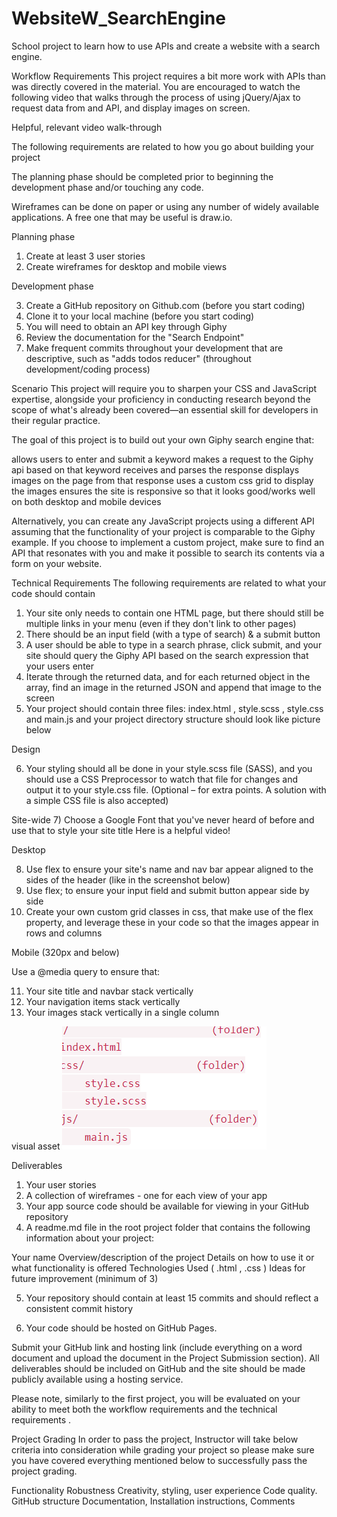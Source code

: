 # WebsiteW_SearchEngine

School project to learn how to use APIs and create a website with a search engine.



Workflow Requirements
This project requires a bit more work with APIs than was directly covered in the material. You are encouraged to watch the following video that walks through the process of using jQuery/Ajax to request data from and API, and display images on screen.

Helpful, relevant video walk-through

The following requirements are related to how you go about building your project

The planning phase should be completed prior to beginning the development phase and/or touching any code.

Wireframes can be done on paper or using any number of widely available applications. A free one that may be useful is draw.io.

Planning phase

1. Create at least 3 user stories
2. Create wireframes for desktop and mobile views

Development phase

3. Create a GitHub repository on Github.com (before you start coding)
4. Clone it to your local machine (before you start coding)
5. You will need to obtain an API key through Giphy
6. Review the documentation for the "Search Endpoint"
7. Make frequent commits throughout your development that are descriptive, such as "adds todos reducer" (throughout development/coding process)

Scenario
This project will require you to sharpen your CSS and JavaScript expertise, alongside your proficiency in conducting research beyond the scope of what's already been covered—an essential skill for developers in their regular practice.

The goal of this project is to build out your own Giphy search engine that:

allows users to enter and submit a keyword
makes a request to the Giphy api based on that keyword
receives and parses the response
displays images on the page from that response
uses a custom css grid to display the images
ensures the site is responsive so that it looks good/works well on both desktop and mobile devices

Alternatively, you can create any JavaScript projects using a different API assuming that the functionality of your project is comparable to the Giphy example. If you choose to implement a custom project, make sure to find an API that resonates with you and make it possible to search its contents via a form on your website.

Technical Requirements
The following requirements are related to what your code should contain

1. Your site only needs to contain one HTML page, but there should still be multiple links in your menu (even if they don't link to other pages)
2. There should be an input field (with a type of search) & a submit button
3. A user should be able to type in a search phrase, click submit, and your site should query the Giphy API based on the search expression that your users enter
4. Iterate through the returned data, and for each returned object in the array, find an image in the returned JSON and append that image to the screen
5. Your project should contain three files: index.html , style.scss , style.css and main.js and your project directory structure should look like picture below

Design

6. Your styling should all be done in your style.scss file (SASS), and you should use a CSS Preprocessor to watch that file for changes and output it to your style.css file. (Optional – for extra points. A solution with a simple CSS file is also accepted)

Site-wide 7) Choose a Google Font that you've never heard of before and use that to style your site title
Here is a helpful video!

Desktop

8. Use flex to ensure your site's name and nav bar appear aligned to the sides of the header (like in the screenshot below)
9. Use flex; to ensure your input field and submit button appear side by side
10. Create your own custom grid classes in css, that make use of the flex property, and leverage these in your code so that the images appear in rows and columns

Mobile (320px and below)

Use a @media query to ensure that:

11. Your site title and navbar stack vertically
12. Your navigation items stack vertically
13. Your images stack vertically in a single column

visual asset
![alt text](image.png)

Deliverables

1. Your user stories
2. A collection of wireframes - one for each view of your app
3. Your app source code should be available for viewing in your GitHub repository
4. A readme.md file in the root project folder that contains the following information about your project:

Your name
Overview/description of the project
Details on how to use it or what functionality is offered
Technologies Used ( .html , .css )
Ideas for future improvement (minimum of 3)

5. Your repository should contain at least 15 commits and should reflect a consistent commit history

6. Your code should be hosted on GitHub Pages.

Submit your GitHub link and hosting link (include everything on a word document and upload the document in the Project Submission section). All deliverables should be included on GitHub and the site should be made publicly available using a hosting service.

Please note, similarly to the first project, you will be evaluated on your ability to meet both the workflow requirements and the technical requirements .

Project Grading
In order to pass the project, Instructor will take below criteria into consideration while grading your project so please make sure you have covered everything mentioned below to successfully pass the project grading.

Functionality
Robustness
Creativity, styling, user experience
Code quality.
GitHub structure
Documentation, Installation instructions, Comments

